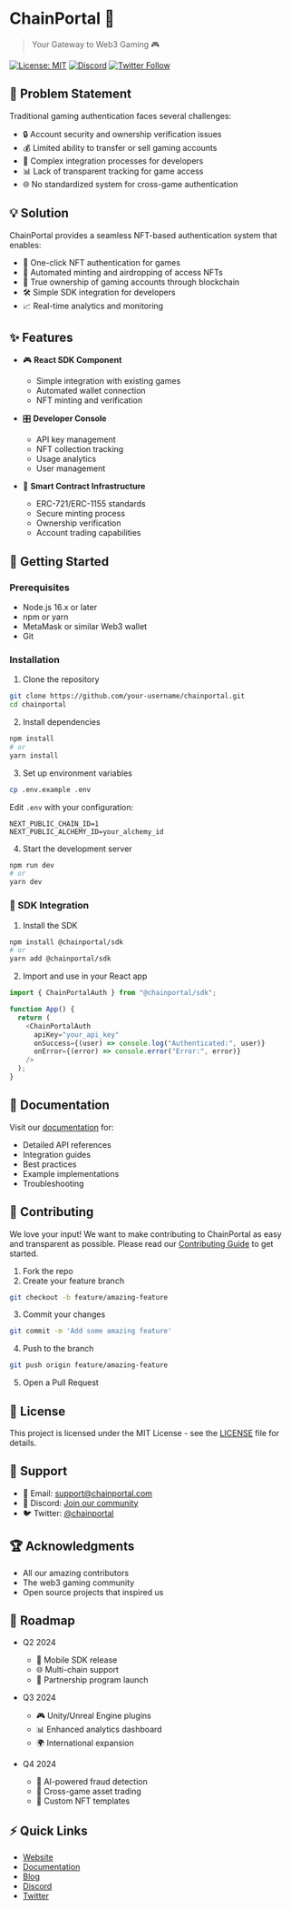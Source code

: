 # ChainPortal 🌟

> Your Gateway to Web3 Gaming 🎮

[![License: MIT](https://img.shields.io/badge/License-MIT-yellow.svg)](https://opensource.org/licenses/MIT)
[![Discord](https://img.shields.io/discord/YOUR_DISCORD_ID)](https://discord.gg/YOUR_INVITE)
[![Twitter Follow](https://img.shields.io/twitter/follow/chainportal?style=social)](https://twitter.com/chainportal)

## 🎯 Problem Statement

Traditional gaming authentication faces several challenges:

- 🔒 Account security and ownership verification issues
- 💰 Limited ability to transfer or sell gaming accounts
- 🤹 Complex integration processes for developers
- 📊 Lack of transparent tracking for game access
- 🌐 No standardized system for cross-game authentication

## 💡 Solution

ChainPortal provides a seamless NFT-based authentication system that enables:

- 🎫 One-click NFT authentication for games
- 🔄 Automated minting and airdropping of access NFTs
- 💼 True ownership of gaming accounts through blockchain
- 🛠️ Simple SDK integration for developers
- 📈 Real-time analytics and monitoring

## ✨ Features

- 🎮 **React SDK Component**

  - Simple integration with existing games
  - Automated wallet connection
  - NFT minting and verification

- 🎛️ **Developer Console**

  - API key management
  - NFT collection tracking
  - Usage analytics
  - User management

- 💎 **Smart Contract Infrastructure**
  - ERC-721/ERC-1155 standards
  - Secure minting process
  - Ownership verification
  - Account trading capabilities

## 🚀 Getting Started

### Prerequisites

- Node.js 16.x or later
- npm or yarn
- MetaMask or similar Web3 wallet
- Git

### Installation

1. Clone the repository

```bash
git clone https://github.com/your-username/chainportal.git
cd chainportal
```

2. Install dependencies

```bash
npm install
# or
yarn install
```

3. Set up environment variables

```bash
cp .env.example .env
```

Edit `.env` with your configuration:

```
NEXT_PUBLIC_CHAIN_ID=1
NEXT_PUBLIC_ALCHEMY_ID=your_alchemy_id
```

4. Start the development server

```bash
npm run dev
# or
yarn dev
```

### 🔧 SDK Integration

1. Install the SDK

```bash
npm install @chainportal/sdk
# or
yarn add @chainportal/sdk
```

2. Import and use in your React app

```javascript
import { ChainPortalAuth } from "@chainportal/sdk";

function App() {
  return (
    <ChainPortalAuth
      apiKey="your_api_key"
      onSuccess={(user) => console.log("Authenticated:", user)}
      onError={(error) => console.error("Error:", error)}
    />
  );
}
```

## 📖 Documentation

Visit our [documentation](https://docs.chainportal.com) for:

- Detailed API references
- Integration guides
- Best practices
- Example implementations
- Troubleshooting

## 🤝 Contributing

We love your input! We want to make contributing to ChainPortal as easy and transparent as possible. Please read our [Contributing Guide](CONTRIBUTING.md) to get started.

1. Fork the repo
2. Create your feature branch

```bash
git checkout -b feature/amazing-feature
```

3. Commit your changes

```bash
git commit -m 'Add some amazing feature'
```

4. Push to the branch

```bash
git push origin feature/amazing-feature
```

5. Open a Pull Request

## 📝 License

This project is licensed under the MIT License - see the [LICENSE](LICENSE) file for details.

## 🌟 Support

- 📧 Email: support@chainportal.com
- 💬 Discord: [Join our community](https://discord.gg/chainportal)
- 🐦 Twitter: [@chainportal](https://twitter.com/chainportal)

## 🏆 Acknowledgments

- All our amazing contributors
- The web3 gaming community
- Open source projects that inspired us

## 🔮 Roadmap

- Q2 2024

  - 📱 Mobile SDK release
  - 🌐 Multi-chain support
  - 🤝 Partnership program launch

- Q3 2024

  - 🎮 Unity/Unreal Engine plugins
  - 📊 Enhanced analytics dashboard
  - 🌍 International expansion

- Q4 2024
  - 🤖 AI-powered fraud detection
  - 🔄 Cross-game asset trading
  - 🎯 Custom NFT templates

## ⚡ Quick Links

- [Website](https://chainportal.com)
- [Documentation](https://docs.chainportal.com)
- [Blog](https://blog.chainportal.com)
- [Discord](https://discord.gg/chainportal)
- [Twitter](https://twitter.com/chainportal)

